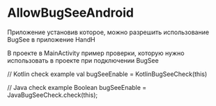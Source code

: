# AllowBugSeeAndroid
Приложение установив которое, можно разрешить использование BugSee в приложение HandH

В проекте в MainActivity пример проверки, которую нужно использовать в проекте при подключении BugSee

// Kotlin check example
val bugSeeEnable = KotlinBugSeeCheck(this)

// Java check example
Boolean bugSeeEnable = JavaBugSeeCheck.check(this);
